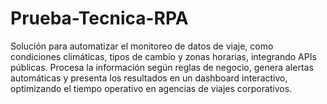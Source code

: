 # Prueba-Tecnica-RPA
Solución para automatizar el monitoreo de datos de viaje, como condiciones climáticas, tipos de cambio y zonas horarias, integrando APIs públicas. Procesa la información según reglas de negocio, genera alertas automáticas y presenta los resultados en un dashboard interactivo, optimizando el tiempo operativo en agencias de viajes corporativos.
